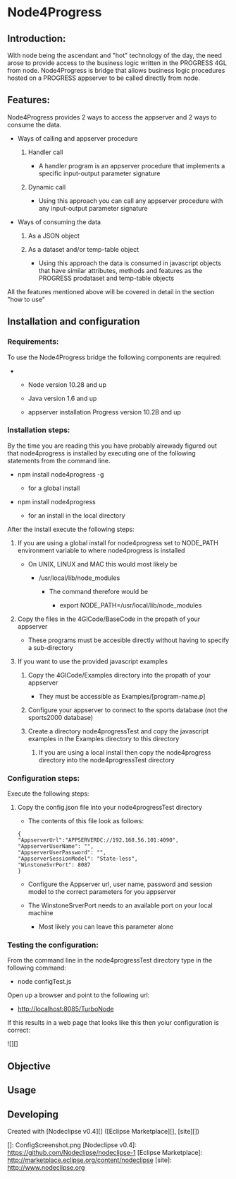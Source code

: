 # Node4Progress

## Introduction:

With node being the ascendant and "hot" technology of the day, the need
arose to provide access to the business logic written in the PROGRESS
4GL from node. Node4Progress is bridge that allows business logic
procedures hosted on a PROGRESS appserver to be called directly from
node.

## Features:

Node4Progress provides 2 ways to access the appserver and 2 ways to
consume the data.

-   Ways of calling and appserver procedure

    1.  Handler call

        -   A handler program is an appserver procedure that implements
            a specific input-output parameter signature

    2.  Dynamic call

        -   Using this approach you can call any appserver procedure
            with any input-output parameter signature

-   Ways of consuming the data

    1.  As a JSON object

    2.  As a dataset and/or temp-table object

        -   Using this approach the data is consumed in javascript
            objects that have similar attributes, methods and features
            as the PROGRESS prodataset and temp-table objects

All the features mentioned above will be covered in detail in the
section "how to use"

## Installation and configuration

### Requirements:

To use the Node4Progress bridge the following components are required:

-   -   Node version 10.28 and up

    -   Java version 1.6 and up

    -   appserver installation Progress version 10.2B and up

### Installation steps:

By the time you are reading this you have probably alrewady figured out
that node4progress is installed by executing one of the following
statements from the command line.

-   npm install node4progress -g

    -   for a global install

-   npm install node4progress

    -   for an install in the local directory

After the install execute the following steps:

1.  If you are using a global install for node4progress set to
    NODE\_PATH environment variable to where node4progress is installed

    -   On UNIX, LINUX and MAC this would most likely be

        -   /usr/local/lib/node\_modules

            -   The command therefore would be

                -   export NODE\_PATH=/usr/local/lib/node\_modules

2.  Copy the files in the 4GlCode/BaseCode in the propath of your
    appserver

    -   These programs must be accesible directly without having to
        specify a sub-directory

3.  If you want to use the provided javascript examples

    1.  Copy the 4GlCode/Examples directory into the propath of your
        appserver

        -   They must be accessible as Examples/[program-name.p]

    2.  Configure your appserver to connect to the sports database (not
        the sports2000 database)

    3.  Create a directory node4progressTest and copy the javascript
        examples in the Examples directory to this directory

        1.  If you are using a local install then copy the node4progress
            directory into the node4progressTest directory

### Configuration steps:

Execute the following steps:

1.  Copy the config.json file into your node4progressTest directory

    -   The contents of this file look as follows:

    <!-- -->

        {
        "AppserverUrl":"APPSERVERDC://192.168.56.101:4090",
        "AppserverUserName": "",
        "AppserverUserPassword": "",
        "AppserverSessionModel": "State-less",
        "WinstoneSvrPort": 8087
        } 

    -   Configure the Appserver url, user name, password and session
        model to the correct parameters for you appserver

    -   The WinstoneSrverPort needs to an available port on your local
        machine

        -   Most likely you can leave this parameter alone

### Testing the configuration:

From the command line in the node4progressTest directory type in the
following command:

-   node configTest.js

Open up a browser and point to the following url:

-   <http://localhost:8085/TurboNode>

If this results in a web page that looks like this then yoiur
configuration is correct:

![][]

## Objective

## Usage

## Developing

Created with [Nodeclipse v0.4][] ([Eclipse Marketplace][], [site][])

  []: ConfigScreenshot.png
  [Nodeclipse v0.4]: https://github.com/Nodeclipse/nodeclipse-1
  [Eclipse Marketplace]: http://marketplace.eclipse.org/content/nodeclipse
  [site]: http://www.nodeclipse.org
